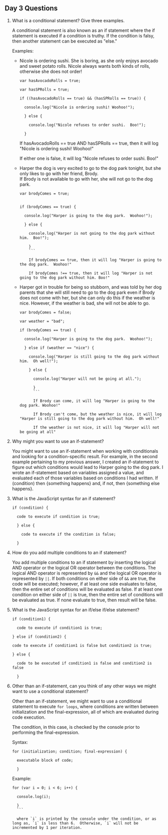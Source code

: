 ## Day 3 Questions

1. What is a conditional statement? Give three examples.

    A conditional statement is also known as an if statement where the if statement is executed if a condition is truthy.  If the condition is falsy, then another statement can be executed as "else."

    Examples:

    + Nicole is ordering sushi.  She is boring, as she only enjoys avocado and sweet potato rolls.  Nicole always wants both kinds of rolls, otherwise she does not order!

      ```
      var hasAvocadoRolls = true;

      var hasSPRolls = true;

      if ((hasAvocadoRolls == true) && (hasSPRolls == true)) {

        console.log("Nicole is ordering sushi! Woohoo!");

        } else {

          console.log("Nicole refuses to order sushi.  Boo!");

        }
       ```

       If hasAvocadoRolls == true AND hasSPRolls == true, then it will log "Nicole is ordering sushi! Woohoo!"

       If either one is false, it will log "Nicole refuses to order sushi.  Boo!"

    + Harper the dog is very excited to go to the dog park tonight, but she only likes to go with her friend, Brody.  
       If Brody is not available to go with her, she will not go to the dog park.

       ```
       var brodyComes = true;


       if (brodyComes == true) {

         console.log("Harper is going to the dog park.  Woohoo!");

         } else {

           console.log("Harper is not going to the dog park without him.  Boo!");

           }
           ```

           If brodyComes == true, then it will log "Harper is going to the dog park.  Woohoo!"

           If brodyComes !== true, then it will log "Harper is not going to the dog park without him. Boo!"

    + Harper got in trouble for being so stubborn, and was told by her dog parents that she will still need to go to the dog park even if Brody does not come with her, but she can only do this if the weather is nice.  However, if the weather is bad, she will not be able to go.

      ```
      var brodyComes = false;

      var weather = "bad";

      if (brodyComes == true) {

        console.log("Harper is going to the dog park.  Woohoo!");

        } else if (weather == "nice") {

          console.log("Harper is still going to the dog park without him.  Oh well!");

          } else {

            console.log("Harper will not be going at all.");

            }
            ```

            If Brody can come, it will log "Harper is going to the dog park. Woohoo!"

            If Brody can't come, but the weather is nice, it will log "Harper is still going to the dog park without him.  Oh well!"

            If the weather is not nice, it will log "Harper will not be going at all"

1. Why might you want to use an if-statement?

    You might want to use an if-statement when working with conditionals and looking for a condition-specific result.
    For example, in the second example pertaining to my previous answer, I created an if-statement to figure out which conditions would lead to Harper going to the dog park.  I wrote an if-statement based on variables assigned a value, and evaluated each of those variables based on conditions I had written.  If (condition) then {something happens} and, if not, then {something else happens}.

1. What is the JavaScript syntax for an if statement?

    ```
    if (condition) {

      code to execute if condition is true;

      } else {

        code to execute if the condition is false;

      }
      ```

1. How do you add multiple conditions to an if statement?

    You add multiple conditions to an if statement by inserting the logical AND operator or the logical OR operator between the conditions.  The logical AND operator is represented by `&&` and the logical OR operator is represented by `||`.  If both conditions on either side of `&&` are true, the code will be executed; however, if at least one side evaluates to false, then the entire set of conditions will be evaluated as false.  If at least one condition on either side of `||` is true, then the entire set of conditions will be evaluated as true.  If none evaluate to true, then result will be false.

1. What is the JavaScript syntax for an if/else if/else statement?

    ```
    if (condition1) {

      code to execute if condition1 is true;

    } else if (condition2) {

    code to execute if condition1 is false but condition2 is true;

    } else {

      code to be executed if condition1 is false and condition2 is false

      }
      ```

1. Other than an if-statement, can you think of any other ways we might want to use a conditional statement?

    Other than an if-statement, we might want to use a conditional statement to execute `for loops`, where conditions are written between initialization and the final-expression, all of which are evaluated during code execution.

    The condition, in this case, is checked by the console prior to performing the final-expression.  

    Syntax:

    ```
    for (initialization; condition; final-expression) {

      executable block of code;

      }
      ```

      Example:

      ```
      for (var i = 0; i < 6; i++) {

        console.log(i);

        }
        ```

        where `i` is printed by the console under the condition, or as long as, `i` is less than 6.  Otherwise, `i` will not be incremented by 1 per iteration.
